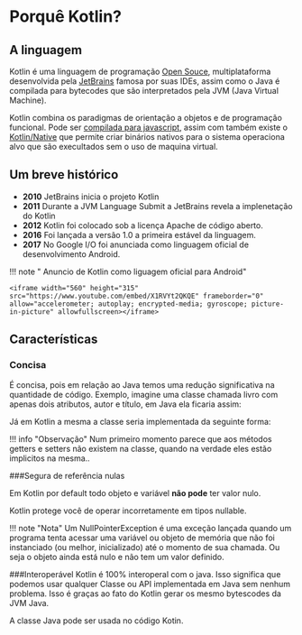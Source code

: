 # Porquê Kotlin?

## A linguagem

Kotlin é uma linguagem de programação [Open Souce](https://github.com/JetBrains/kotlin), multiplataforma desenvolvida pela [JetBrains](https://www.jetbrains.com) famosa por suas IDEs, assim como o Java é compilada para bytecodes que são interpretados pela JVM (Java Virtual Machine). 

Kotlin combina os paradigmas de orientação a objetos e de programação funcional. Pode ser 
[compilada para javascript](https://kotlinlang.org/docs/tutorials/javascript/kotlin-to-javascript/kotlin-to-javascript.html), assim com também existe o [Kotlin/Native](https://kotlinlang.org/docs/reference/native-overview.html) que permite criar binários nativos para o sistema operaciona alvo que são execultados sem o uso de maquina virtual.
## Um breve histórico


- **2010**  JetBrains inicia o projeto Kotlin                                             
- **2011**  Durante a JVM Language Submit a JetBrains revela a implenetação do Kotlin     
- **2012**  Kotlin foi colocado sob a licença Apache de código aberto.                    
- **2016**  Foi lançada a versão 1.0 a primeira estável da linguagem.                     
- **2017**  No Google I/O foi anunciada como linguagem oficial de desenvolvimento Android.

!!! note " Anuncio de Kotlin como liguagem oficial para Android"

    <iframe width="560" height="315" src="https://www.youtube.com/embed/X1RVYt2QKQE" frameborder="0" allow="accelerometer; autoplay; encrypted-media; gyroscope; picture-in-picture" allowfullscreen></iframe>

## Características

### Concisa
É concisa, pois em relação ao Java temos uma redução significativa na quantidade de código.
Exemplo, imagine uma classe chamada livro com apenas dois atributos, autor e título, em Java ela ficaria assim:

<script src="https://gist.github.com/leoallvez/80581e58a4441069c59649d13a939cdc.js"></script>
Já em Kotlin a mesma a classe seria implementada da seguinte forma:
<script src="https://gist.github.com/leoallvez/444da6496884b0f8c511e2424abd20bb.js"></script>


!!! info "Observação"
    Num primeiro momento parece que aos métodos getters e setters não existem na classe, quando na verdade eles estão implicitos na mesma..

<!--<script src="https://gist.github.com/leoallvez/e2573f158dbde4b57688ced61434962b.js"></script>-->

###Segura de referência nulas

Em Kotlin por default todo objeto e variável **não pode** ter valor nulo.
<script src="https://gist.github.com/leoallvez/2e319fee0eda4570550aa4951785ccf6.js"></script>

Kotlin protege você de operar incorretamente em tipos nullable.
<script src="https://gist.github.com/leoallvez/3e4a97359c2f6a1e0bab37c183c4378e.js"></script>

!!! note "Nota"
    Um NullPointerException é uma exceção lançada quando um programa tenta acessar uma variável ou objeto de memória que não foi instanciado (ou melhor, inicializado) até o momento de sua chamada. Ou seja o objeto ainda está nulo e não tem um valor definido.

###Interoperável
Kotlin é 100% interoperal com o java. Isso significa que podemos usar qualquer Classe ou API implementada em Java sem nenhum problema.
Isso é graças ao fato do Kotlin gerar os mesmo bytescodes da JVM Java.

<script src="https://gist.github.com/leoallvez/247eacc9965a72e10c359b1e7e5d85b5.js"></script>

A classe Java pode ser usada no código Kotin.
<script src="https://gist.github.com/leoallvez/851e201fc6f7fe0ea308f9aba86d6839.js"></script>
